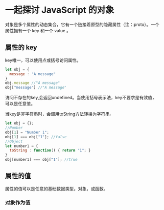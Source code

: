 # 一起探讨 JavaScript 的对象

对象是多个属性的动态集合，它有一个链接着原型的隐藏属性（注：proto）。一个属性拥有一个 key 和一个 value 。

## 属性的 key

key唯一，可以使用点或括号访问属性。

```js
let obj = {
  message : "A message"
}
obj.message //"A message"
obj["message"] //"A message"
```

访问不存在的key,会返回undefined。当使用括号表示法，key不要求是有效值，可以是任意值。

当key是非字符串时，会调用toString方法转换为字符串。

```js
let obj = {};
//Number
obj[1] = "Number 1";
obj[1] === obj["1"]; //false
//Object
let number1 = {
  toString : function() { return "1"; }
}
obj[number1] === obj["1"]; //true
```

## 属性的值

属性的值可以是任意的基础数据类型，对象，或函数。

### 对象作为值



